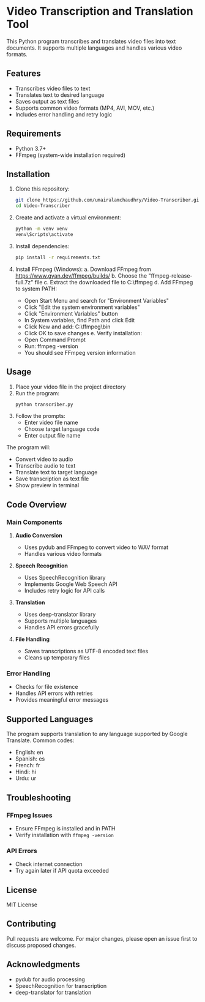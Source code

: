 # Video Transcription and Translation Tool

This Python program transcribes and translates video files into text documents. It supports multiple languages and handles various video formats.

## Features
- Transcribes video files to text
- Translates text to desired language
- Saves output as text files
- Supports common video formats (MP4, AVI, MOV, etc.)
- Includes error handling and retry logic

## Requirements
- Python 3.7+
- FFmpeg (system-wide installation required)

## Installation

1. Clone this repository:
   ```bash
   git clone https://github.com/umairalamchaudhry/Video-Transcriber.git
   cd Video-Transcriber
   ```

2. Create and activate a virtual environment:
   ```bash
   python -m venv venv
   venv\Scripts\activate
   ```

3. Install dependencies:
   ```bash
   pip install -r requirements.txt
   ```

4. Install FFmpeg (Windows):
   a. Download FFmpeg from https://www.gyan.dev/ffmpeg/builds/
   b. Choose the "ffmpeg-release-full.7z" file
   c. Extract the downloaded file to C:\ffmpeg
   d. Add FFmpeg to system PATH:
      - Open Start Menu and search for "Environment Variables"
      - Click "Edit the system environment variables"
      - Click "Environment Variables" button
      - In System variables, find Path and click Edit
      - Click New and add: C:\ffmpeg\bin
      - Click OK to save changes
   e. Verify installation:
      - Open Command Prompt
      - Run: ffmpeg -version
      - You should see FFmpeg version information

## Usage

1. Place your video file in the project directory
2. Run the program:
   ```bash
   python transcriber.py
   ```
3. Follow the prompts:
   - Enter video file name
   - Choose target language code
   - Enter output file name

The program will:
- Convert video to audio
- Transcribe audio to text
- Translate text to target language
- Save transcription as text file
- Show preview in terminal

## Code Overview

### Main Components

1. **Audio Conversion**
   - Uses pydub and FFmpeg to convert video to WAV format
   - Handles various video formats

2. **Speech Recognition**
   - Uses SpeechRecognition library
   - Implements Google Web Speech API
   - Includes retry logic for API calls

3. **Translation**
   - Uses deep-translator library
   - Supports multiple languages
   - Handles API errors gracefully

4. **File Handling**
   - Saves transcriptions as UTF-8 encoded text files
   - Cleans up temporary files

### Error Handling
- Checks for file existence
- Handles API errors with retries
- Provides meaningful error messages

## Supported Languages
The program supports translation to any language supported by Google Translate. Common codes:
- English: en
- Spanish: es
- French: fr
- Hindi: hi
- Urdu: ur

## Troubleshooting

### FFmpeg Issues
- Ensure FFmpeg is installed and in PATH
- Verify installation with `ffmpeg -version`

### API Errors
- Check internet connection
- Try again later if API quota exceeded

## License
MIT License

## Contributing
Pull requests are welcome. For major changes, please open an issue first to discuss proposed changes.

## Acknowledgments
- pydub for audio processing
- SpeechRecognition for transcription
- deep-translator for translation